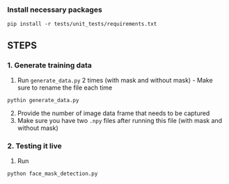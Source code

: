 ### Install necessary packages
```
pip install -r tests/unit_tests/requirements.txt
```

## STEPS

### 1. Generate training data
1. Run `generate_data.py` 2 times (with mask and without mask) - Make sure to rename the file each time
```
pythin generate_data.py
```
2. Provide the number of image data frame that needs to be captured
3. Make sure you have two `.npy` files after running this file (with mask and without mask)


### 2. Testing it live
1. Run
```
python face_mask_detection.py
```